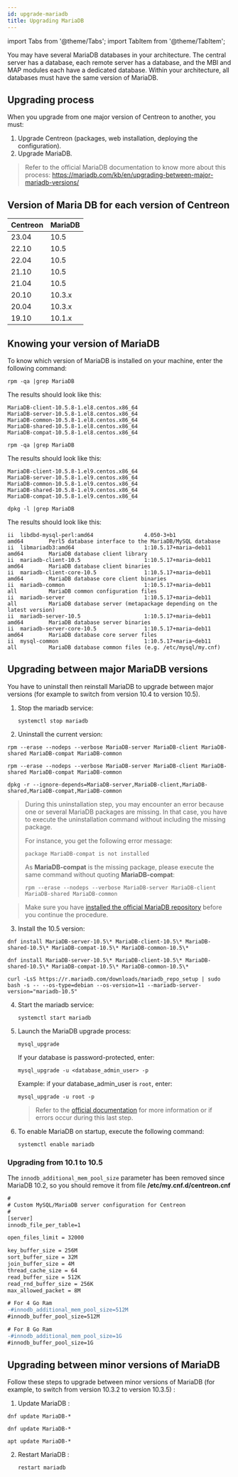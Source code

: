 ```yaml
---
id: upgrade-mariadb
title: Upgrading MariaDB
---
```

import Tabs from '@theme/Tabs';
import TabItem from '@theme/TabItem';

You may have several MariaDB databases in your architecture. The central server has a database, each remote server has a database,
and the MBI and MAP modules each have a dedicated database. Within your architecture, all databases must have the same version of MariaDB.

## Upgrading process

When you upgrade from one major version of Centreon to another, you must:

1. Upgrade Centreon (packages, web installation, deploying the configuration).
2. Upgrade MariaDB.

> Refer to the official MariaDB documentation to know more about this process:
> https://mariadb.com/kb/en/upgrading-between-major-mariadb-versions/

## Version of Maria DB for each version of Centreon

| Centreon | MariaDB |
|----------|---------|
| 23.04    | 10.5    |
| 22.10    | 10.5    |
| 22.04    | 10.5    |
| 21.10    | 10.5    |
| 21.04    | 10.5    |
| 20.10    | 10.3.x  |
| 20.04    | 10.3.x  |
| 19.10    | 10.1.x  |

## Knowing your version of MariaDB

To know which version of MariaDB is installed on your machine, enter the following command:

<Tabs groupId="sync">
<TabItem value="Alma / RHEL / Oracle Linux 8" label="Alma / RHEL / Oracle Linux 8">

```shell
rpm -qa |grep MariaDB
```

The results should look like this:

```shell
MariaDB-client-10.5.8-1.el8.centos.x86_64
MariaDB-server-10.5.8-1.el8.centos.x86_64
MariaDB-common-10.5.8-1.el8.centos.x86_64
MariaDB-shared-10.5.8-1.el8.centos.x86_64
MariaDB-compat-10.5.8-1.el8.centos.x86_64
```

</TabItem>
<TabItem value="Alma / RHEL / Oracle Linux 9" label="Alma / RHEL / Oracle Linux 9">

```shell
rpm -qa |grep MariaDB
```

The results should look like this:

```shell
MariaDB-client-10.5.8-1.el9.centos.x86_64
MariaDB-server-10.5.8-1.el9.centos.x86_64
MariaDB-common-10.5.8-1.el9.centos.x86_64
MariaDB-shared-10.5.8-1.el9.centos.x86_64
MariaDB-compat-10.5.8-1.el9.centos.x86_64
```

</TabItem>
<TabItem value="Debian 11" label="Debian 11">

```shell
dpkg -l |grep MariaDB
```

The results should look like this:

```shell
ii  libdbd-mysql-perl:amd64                4.050-3+b1                                                                 amd64        Perl5 database interface to the MariaDB/MySQL database
ii  libmariadb3:amd64                      1:10.5.17+maria~deb11      amd64        MariaDB database client library
ii  mariadb-client-10.5                    1:10.5.17+maria~deb11      amd64        MariaDB database client binaries
ii  mariadb-client-core-10.5               1:10.5.17+maria~deb11      amd64        MariaDB database core client binaries
ii  mariadb-common                         1:10.5.17+maria~deb11      all          MariaDB common configuration files
ii  mariadb-server                         1:10.5.17+maria~deb11      all          MariaDB database server (metapackage depending on the latest version)
ii  mariadb-server-10.5                    1:10.5.17+maria~deb11      amd64        MariaDB database server binaries
ii  mariadb-server-core-10.5               1:10.5.17+maria~deb11      amd64        MariaDB database core server files
ii  mysql-common                           1:10.5.17+maria~deb11      all          MariaDB database common files (e.g. /etc/mysql/my.cnf)
```

</TabItem>
</Tabs>

## Upgrading between major MariaDB versions

You have to uninstall then reinstall MariaDB to upgrade between major versions (for example to switch from version 10.4 to version 10.5).

1. Stop the mariadb service:

    ```shell
    systemctl stop mariadb
    ```

2. Uninstall the current version:

<Tabs groupId="sync">
<TabItem value="Alma / RHEL / Oracle Linux 8" label="Alma / RHEL / Oracle Linux 8">

```shell
rpm --erase --nodeps --verbose MariaDB-server MariaDB-client MariaDB-shared MariaDB-compat MariaDB-common
```

</TabItem>
<TabItem value="Alma / RHEL / Oracle Linux 9" label="Alma / RHEL / Oracle Linux 9">

```shell
rpm --erase --nodeps --verbose MariaDB-server MariaDB-client MariaDB-shared MariaDB-compat MariaDB-common
```

</TabItem>
<TabItem value="Debian 11" label="Debian 11">

```shell
dpkg -r --ignore-depends=MariaDB-server,MariaDB-client,MariaDB-shared,MariaDB-compat,MariaDB-common
```

</TabItem>
</Tabs>

> During this uninstallation step, you may encounter an error because one or several MariaDB packages are missing. In that case, you have to execute the uninstallation command without including the missing package.
>
> For instance, you get the following error message:
>
> `package MariaDB-compat is not installed`
>
> As **MariaDB-compat** is the missing package, please execute the same command without quoting **MariaDB-compat**:
>
> `rpm --erase --nodeps --verbose MariaDB-server MariaDB-client MariaDB-shared MariaDB-common`

> Make sure you have [installed the official MariaDB repository](upgrade-from-22-04.md#install-the-mariadb-repository) before you continue the procedure.

3. Install the 10.5 version:

<Tabs groupId="sync">
<TabItem value="Alma / RHEL / Oracle Linux 8" label="Alma / RHEL / Oracle Linux 8">

```shell
dnf install MariaDB-server-10.5\* MariaDB-client-10.5\* MariaDB-shared-10.5\* MariaDB-compat-10.5\* MariaDB-common-10.5\*
```

</TabItem>
<TabItem value="Alma / RHEL / Oracle Linux 9" label="Alma / RHEL / Oracle Linux 9">

```shell
dnf install MariaDB-server-10.5\* MariaDB-client-10.5\* MariaDB-shared-10.5\* MariaDB-compat-10.5\* MariaDB-common-10.5\*
```

</TabItem>
<TabItem value="Debian 11" label="Debian 11">

```shell
curl -LsS https://r.mariadb.com/downloads/mariadb_repo_setup | sudo bash -s -- --os-type=debian --os-version=11 --mariadb-server-version="mariadb-10.5"
```

</TabItem>
</Tabs>

4. Start the mariadb service:

    ```shell
    systemctl start mariadb
    ```

5. Launch the MariaDB upgrade process:

    ```shell
    mysql_upgrade
    ```

    If your database is password-protected, enter:

    ```shell
    mysql_upgrade -u <database_admin_user> -p
    ```

    Example: if your database_admin_user is `root`, enter:

    ```shell
    mysql_upgrade -u root -p
    ```

    > Refer to the [official documentation](https://mariadb.com/kb/en/mysql_upgrade/)
    > for more information or if errors occur during this last step.

6. To enable MariaDB on startup, execute the following command:

    ```shell
    systemctl enable mariadb
    ```

### Upgrading from 10.1 to 10.5

The `innodb_additional_mem_pool_size` parameter has been removed since MariaDB 10.2,
so you should remove it from file **/etc/my.cnf.d/centreon.cnf**

```diff
#
# Custom MySQL/MariaDB server configuration for Centreon
#
[server]
innodb_file_per_table=1

open_files_limit = 32000

key_buffer_size = 256M
sort_buffer_size = 32M
join_buffer_size = 4M
thread_cache_size = 64
read_buffer_size = 512K
read_rnd_buffer_size = 256K
max_allowed_packet = 8M

# For 4 Go Ram
-#innodb_additional_mem_pool_size=512M
#innodb_buffer_pool_size=512M

# For 8 Go Ram
-#innodb_additional_mem_pool_size=1G
#innodb_buffer_pool_size=1G
```

## Upgrading between minor versions of MariaDB

Follow these steps to upgrade between minor versions of MariaDB (for example, to switch from version 10.3.2 to version 10.3.5) :

1. Update MariaDB :

<Tabs groupId="sync">
<TabItem value="Alma / RHEL / Oracle Linux 8" label="Alma / RHEL / Oracle Linux 8">

```shell
dnf update MariaDB-*
```

</TabItem>
<TabItem value="Alma / RHEL / Oracle Linux 9" label="Alma / RHEL / Oracle Linux 9">

```shell
dnf update MariaDB-*
```

</TabItem>
<TabItem value="Debian 11" label="Debian 11">

```shell
apt update MariaDB-*
```

</TabItem>
</Tabs>

2. Restart MariaDB :

    ```shell
    restart mariadb
    ```
